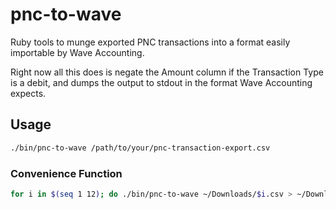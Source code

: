 # pnc-to-wave

Ruby tools to munge exported PNC transactions into a format
easily importable by Wave Accounting.

Right now all this does is negate the Amount column if the Transaction Type is a
debit, and dumps the output to stdout in the format Wave Accounting expects.

## Usage

```bash
./bin/pnc-to-wave /path/to/your/pnc-transaction-export.csv
```

### Convenience Function

```bash
for i in $(seq 1 12); do ./bin/pnc-to-wave ~/Downloads/$i.csv > ~/Downloads/a_${i}.csv; done
```

